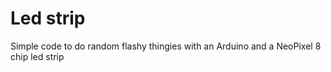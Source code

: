 # Led strip
Simple code to do random flashy thingies with an Arduino and a NeoPixel 8 chip led strip
